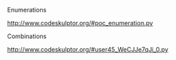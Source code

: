 Enumerations

http://www.codeskulptor.org/#poc_enumeration.py

Combinations

http://www.codeskulptor.org/#user45_WeCJJe7qJi_0.py